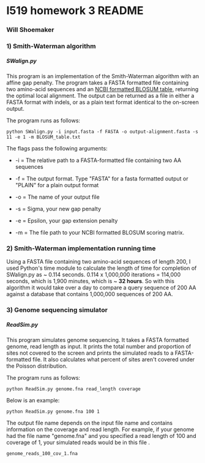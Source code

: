 # I519 homework 3 README
### Will Shoemaker 

### 1) Smith-Waterman algorithm

##### SWalign.py

This program is an implementation of the Smith-Waterman algorithm with an affine gap penalty. The program takes a FASTA formatted file containing two amino-acid sequences and an [NCBI formatted BLOSUM table](http://www.ncbi.nlm.nih.gov/Class/FieldGuide/BLOSUM62.txt), returning the optimal local alignment. The output can be returned as a file in either a FASTA format with indels, or as a plain text format identical to the on-screen output. 

The program runs as follows:

	python SWalign.py -i input.fasta -f FASTA -o output-alignment.fasta -s 11 -e 1 -m BLOSUM_table.txt
	
The flags pass the following arguments:

* -i  = The relative path to a FASTA-formatted file containing two AA sequences

* -f = The output format. Type "FASTA" for a fasta formatted output or "PLAIN" for a plain output format

* -o = The name of your output file

* -s = Sigma, your new gap penalty

*  -e = Epsilon, your gap extension penalty

* -m = The file path to your NCBI formatted BLOSUM scoring matrix.

### 2) Smith-Waterman implementation running time

Using a FASTA file containing two amino-acid sequences of length 200, I used Python's time module to calculate the length of time for completion of SWalign.py as ~ 0.114 seconds. 0.114 x 1,000,000 iterations = 114,000 seconds, which is 1,900 minutes, which is ~ **32 hours**. So with this algorithm it would take over a day to compare a query sequence of 200 AA against a database that contains 1,000,000 sequences of 200 AA. 

### 3) Genome sequencing simulator

##### ReadSim.py

This program simulates genome sequencing. It takes a FASTA formatted genome, read length as input. It prints the total number and proportion of sites not covered to the screen and prints the simulated reads to a FASTA-formatted file. It also calculates what percent of sites aren't covered under the Poisson distribution.

The program runs as follows:

	python ReadSim.py genome.fna read_length coverage

Below is an example:
 
	python ReadSim.py genome.fna 100 1

The output file name depends on the input file name and contains information on the coverage and read length. For example, if your genome had the file name  "genome.fna" and you specified a read length of 100 and coverage of 1, your simulated reads would be in this file .

	genome_reads_100_cov_1.fna
	
